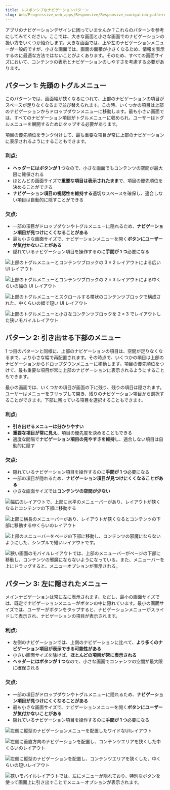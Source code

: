 ```yaml
---
title: レスポンシブなナビゲーションパターン
slug: Web/Progressive_web_apps/Responsive/Responsive_navigation_patterns
---
```


アプリのナビゲーションデザインに困っていませんか？これらのパターンを参考にしてみてください。ここでは、大きな画面と小さな画面でのナビゲーションの扱い方をいくつか紹介します。大きな画面では、上や左のナビゲーションメニューが一般的ですが、小さな画面では、画面の面積が小さくなるため、情報を表示するのに最適な方法ではないことがよくあります。そのため、すべての画面サイズにおいて、コンテンツの表示とナビゲーションのしやすさを考慮する必要があります。

## パターン 1: 先頭のトグルメニュー

このパターンでは、画面幅が狭くなるにつれて、上部のナビゲーションの項目がスペースが足りなくなるまで並び替えられます。この時、いくつかの項目は上部のナビゲーションからドロップダウンメニューに移動します。最も小さい画面では、すべてのナビゲーション項目がトグルメニューに収められ、ユーザーはトグルメニューを展開するためにタップする必要があります。

項目の優先順位をランク付けして、最も重要な項目が常に上部のナビゲーションに表示されるようにすることもできます。

### 利点:

- **ヘッダーにはボタンが 1 つ**なので、小さな画面でもコンテンツの空間が最大限に確保される
- ほとんどの画面サイズで**重要な項目は表示されたまま**で、項目の優先順位を決めることができる
- **ナビゲーション項目の視認性を維持する**適切なスペースを確保し、適合しない項目は自動的に隠すことができる

### 欠点:

- 一部の項目がドロップダウンやトグルメニューに隠れるため、**ナビゲーション項目が見つけにくくなることがある**
- 最も小さな画面サイズで、ナビゲーションメニューを開く**ボタンにユーザーが気付かないことがある**
- 隠れているナビゲーション項目を操作するのに**手間が 1 つ**必要になる

![上部のトグルメニューとコンテンツブロックの 3 × 2 レイアウトによる広い UI レイアウト](design_patterns-pattern1.gif)

![上部のトグルメニューとコンテンツブロックの 2 × 3 レイアウトによる中くらいの幅の UI レイアウト](design_patterns-pattern2.gif)

![上部のトグルメニューとスクロールする帯状のコンテンツブロックで構成された、中くらいの幅で短い UI レイアウト](design_patterns-pattern3.gif)

![上部のトグルメニューと小さなコンテンツブロックを 2 × 3 でレイアウトした狭いモバイルレイアウト](design_patterns-pattern4.gif)

## パターン 2: 引き出せる下部のメニュー

1 つ目のパターンと同様に、上部のナビゲーションの項目は、空間が足りなくなるまで、より小さな幅で再配置されます。その時点で、いくつかの項目は上部のナビゲーションからドロップダウンメニューに移動します。項目の優先順位をつけて、最も重要な項目が常に上部のナビゲーションに表示されるようにすることもできます。

最小の画面では、いくつかの項目が画面の下に残り、残りの項目は隠されます。ユーザーはメニューをフリップして開き、残りのナビゲーション項目から選択することができます。下部に残っている項目を選択することもできます。

### 利点:

- **引き出せるメニューは分かりやすい**
- **重要な項目が常に見え**、項目の優先度を決めることもできる
- 適度な間隔で**ナビゲーション項目の見やすさを維持**し、適合しない項目は自動的に隠す

### 欠点:

- 隠れているナビゲーション項目を操作するのに**手間が 1 つ**必要になる
- 一部の項目が隠れるため、**ナビゲーション項目が見つけにくくなることがある**
- 小さな画面サイズでは**コンテンツの空間が少ない**

![幅広のレイアウトで、上部に水平のメニューバーがあり、レイアウトが狭くなるとコンテンツの下部に移動する](design_patterns-pattern5.gif)

![上部に横長のメニューバーがあり、レイアウトが狭くなるとコンテンツの下部に移動する中くらいのレイアウト](design_patterns-pattern6.gif)

![上部のメニューバーをページの下部に移動し、コンテンツの邪魔にならないようにした、シンプルで短いレイアウトです。](design_patterns-pattern7.gif)

![狭い画面のモバイルレイアウトでは、上部のメニューバーがページの下部に移動し、コンテンツの邪魔にならないようになっている。また、メニューバーを上にドラッグすると、メニューオプションが表示される。](design_patterns-pattern8.gif)

## パターン 3: 左に隠されたメニュー

メインナビゲーションは常に左に表示されます。ただし、最小の画面サイズでは、既定でナビゲーションメニューがボタンの中に隠れています。最小の画面サイズでは、ユーザーがボタンをタップすると、ナビゲーションメニューがスライドして表示され、ナビゲーションの項目が表示されます。

### 利点:

- 左側のナビゲーションでは、上側のナビゲーションに比べて、**より多くのナビゲーション項目が表示できる可能性がある**
- 小さい画面サイズを除けば、**ほとんどの項目が常に表示される**
- **ヘッダーにはボタンが 1 つ**なので、小さな画面でコンテンツの空間が最大限に確保される

### 欠点:

- 一部の項目がドロップダウンやトグルメニューに隠れるため、**ナビゲーション項目が見つけにくくなることがある**
- 最も小さな画面サイズで、ナビゲーションメニューを開く**ボタンにユーザーが気付かないことがある**
- 隠れているナビゲーション項目を操作するのに**手間が 1 つ**必要になる

![左側に縦型のナビゲーションメニューを配置したワイドなUIレイアウト](design_patterns-pattern9.gif)

![左側に垂直方向のナビゲーションを配置し、コンテンツエリアを狭くした中くらいのレイアウト](design_patterns-pattern10.gif)

![左側に縦型のナビゲーションを配置し、コンテンツエリアを狭くした、中くらいの短いレイアウト](design_patterns-pattern11.gif)

![狭いモバイルレイアウトでは、左にメニューが隠れており、特別なボタンを使って画面上に引き出すことでメニューオプションが表示されます。](design_patterns-pattern12.gif)
